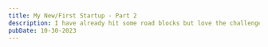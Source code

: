 ```yaml
---
title: My New/First Startup - Part 2
description: I have already hit some road blocks but love the challenge
pubDate: 10-30-2023
---
```

